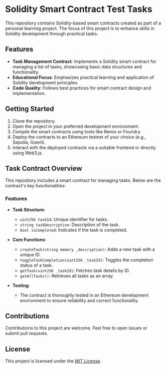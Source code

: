 # Solidity Smart Contract Test Tasks

This repository contains Solidity-based smart contracts created as part of a personal learning project. The focus of this project is to enhance skills in Solidity development through practical tasks.

## Features

- **Task Management Contract**: Implements a Solidity smart contract for managing a list of tasks, showcasing basic data structures and functionality.
- **Educational Focus**: Emphasizes practical learning and application of Solidity development principles.
- **Code Quality**: Follows best practices for smart contract design and implementation.

## Getting Started 

1. Clone the repository.
2. Open the project in your preferred development environment.
3. Compile the smart contracts using tools like Remix or Foundry.
4. Deploy the contracts to an Ethereum testnet of your choice (e.g., Sepolia, Goerli).
5. Interact with the deployed contracts via a suitable frontend or directly using Web3.js.

## Task Contract Overview

This repository includes a smart contract for managing tasks. Below are the contract's key functionalities:

### Features

- **Task Structure**:
  - `uint256 taskId`: Unique identifier for tasks.
  - `string taskDescription`: Description of the task.
  - `bool isCompleted`: Indicates if the task is completed.

- **Core Functions**:
  - `createTask(string memory _description)`: Adds a new task with a unique ID.
  - `toggleTaskCompletion(uint256 _taskId)`: Toggles the completion status of a task.
  - `getTask(uint256 _taskId)`: Fetches task details by ID.
  - `getAllTasks()`: Retrieves all tasks as an array.

- **Testing**:
  - The contract is thoroughly tested in an Ethereum development environment to ensure reliability and correct functionality.

## Contributions

Contributions to this project are welcome. Feel free to open issues or submit pull requests.

## License

This project is licensed under the [MIT License](LICENSE).
